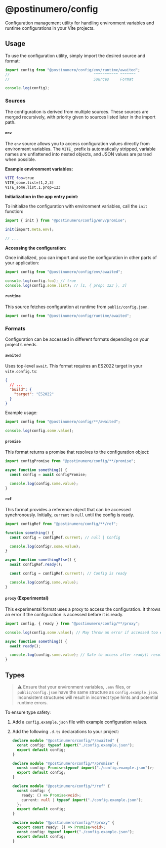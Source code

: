 # @postinumero/config

Configuration management utility for handling environment variables and runtime configurations in your Vite projects.

## Usage

To use the configuration utility, simply import the desired source and format:

```ts
import config from "@postinumero/config/env/runtime/awaited";
//                                      ^^^^^^^^^^^ ^^^^^^^
//                                      Sources     Format

console.log(config);
```

### Sources

The configuration is derived from multiple sources. These sources are merged recursively, with priority given to sources listed later in the import path.

#### `env`

The `env` source allows you to access configuration values directly from environment variables. The `VITE_` prefix is automatically stripped, variable names are unflattened into nested objects, and JSON values are parsed when possible.

**Example environment variables:**

```sh
VITE_foo=true
VITE_some.list=[1,2,3]
VITE_some.list.1.prop=123
```

**Initialization in the app entry point:**

To initialize the configuration with environment variables, call the `init` function:

```ts
import { init } from "@postinumero/config/env/promise";

init(import.meta.env);

// ...
```

**Accessing the configuration:**

Once initialized, you can import and use the configuration in other parts of your application:

```ts
import config from "@postinumero/config/env/awaited";

console.log(config.foo); // true
console.log(config.some.list); // [1, { prop: 123 }, 3]
```

#### `runtime`

This source fetches configuration at runtime from `public/config.json`.

```ts
import config from "@postinumero/config/runtime/awaited";
```

### Formats

Configuration can be accessed in different formats depending on your project’s needs.

#### `awaited`

Uses top-level `await`. This format requires an ES2022 target in your `vite.config.ts`:

```json
{
  // ...
  "build": {
    "target": "ES2022"
  }
}
```

Example usage:

```ts
import config from "@postinumero/config/**/awaited";

console.log(config.some.value);
```

#### `promise`

This format returns a promise that resolves to the configuration object:

```ts
import configPromise from "@postinumero/config/**/promise";

async function something() {
  const config = await configPromise;

  console.log(config.some.value);
}
```

#### `ref`

This format provides a reference object that can be accessed synchronously. Initially, `current` is `null` until the config is ready.

```ts
import configRef from "@postinumero/config/**/ref";

function something() {
  const config = configRef.current; // null | Config

  console.log(config?.some.value);
}

async function somethingElse() {
  await configRef.ready();

  const config = configRef.current!; // Config is ready

  console.log(config.some.value);
}
```

#### `proxy` (Experimental)

This experimental format uses a proxy to access the configuration. It throws an error if the configuration is accessed before it is ready.

```ts
import config, { ready } from "@postinumero/config/**/proxy";

console.log(config.some.value); // May throw an error if accessed too early

async function something() {
  await ready();

  console.log(config.some.value); // Safe to access after ready() resolves
}
```

## Types

> ⚠️ Ensure that your environment variables, `.env` files, or `public/config.json` have the same structure as `config.example.json`. Inconsistent structures will result in incorrect type hints and potential runtime errors.

To ensure type safety:

1. Add a `config.example.json` file with example configuration values.
2. Add the following `.d.ts` declarations to your project:

   ```ts
   declare module "@postinumero/config/*/awaited" {
     const config: typeof import("./config.example.json");
     export default config;
   }

   declare module "@postinumero/config/*/promise" {
     const config: Promise<typeof import("./config.example.json")>;
     export default config;
   }

   declare module "@postinumero/config/*/ref" {
     const config: {
       ready: () => Promise<void>;
       current: null | typeof import("./config.example.json");
     };
     export default config;
   }

   declare module "@postinumero/config/*/proxy" {
     export const ready: () => Promise<void>;
     const config: typeof import("./config.example.json");
     export default config;
   }
   ```
